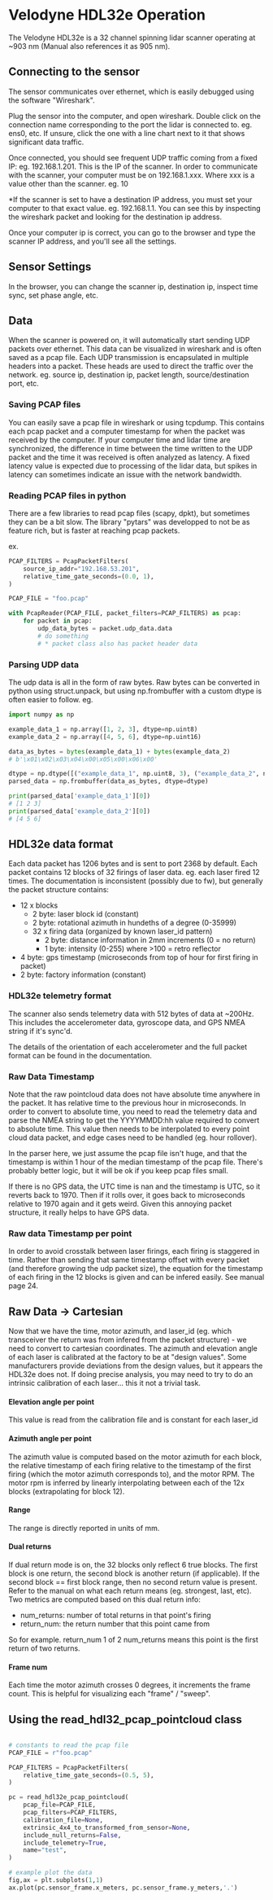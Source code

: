 # Velodyne HDL32e Operation
The Velodyne HDL32e is a 32 channel spinning lidar scanner operating at ~903 nm (Manual also references it as 905 nm). 

## Connecting to the sensor
The sensor communicates over ethernet, which is easily debugged using the software "Wireshark".

Plug the sensor into the computer, and open wireshark. Double click on the connection name corresponding to the port the lidar is connected to.  eg. ens0, etc. If unsure, click the one with a line chart next to it that shows significant data traffic. 

Once connected, you should see frequent UDP traffic coming from a fixed IP: eg. 192.168.1.201. This is the IP of the scanner.  In order to communicate with the scanner, your computer must be on 192.168.1.xxx.  Where xxx is a value other than the scanner. eg. 10

*If the scanner is set to have a destination IP address, you must set your computer to that exact value. eg. 192.168.1.1.  You can see this by inspecting the wireshark packet and looking for the destination ip address.

Once your computer ip is correct, you can go to the browser and type the scanner IP address, and you'll see all the settings.

## Sensor Settings
In the browser, you can change the scanner ip, destination ip, inspect time sync, set phase angle, etc.

## Data
When the scanner is powered on, it will automatically start sending UDP packets over ethernet.  This data can be visualized in wireshark and is often saved as a pcap file. Each UDP transmission is encapsulated in multiple headers into a packet. These heads are used to direct the traffic over the network. eg. source ip, destination ip, packet length, source/destination port, etc. 

### Saving PCAP files
You can easily save a pcap file in wireshark or using tcpdump.  This contains each pcap packet and a computer timestamp for when the packet was received by the computer.  If your computer time and lidar time are synchronized, the difference in time between the time written to the UDP packet and the time it was received is often analyzed as latency.  A fixed latency value is expected due to processing of the lidar data, but spikes in latency can sometimes indicate an issue with the network bandwidth.

### Reading PCAP files in python
There are a few libraries to read pcap files (scapy, dpkt), but sometimes they can be a bit slow. The library "pytars" was developped to not be as feature rich, but is faster at reaching pcap packets.

ex.
```python 
PCAP_FILTERS = PcapPacketFilters(
    source_ip_addr="192.168.53.201",
    relative_time_gate_seconds=(0.0, 1),
)

PCAP_FILE = "foo.pcap"

with PcapReader(PCAP_FILE, packet_filters=PCAP_FILTERS) as pcap:
    for packet in pcap:
        udp_data_bytes = packet.udp_data.data
        # do something
        # * packet class also has packet header data
```

### Parsing UDP data
The udp data is all in the form of raw bytes. Raw bytes can be converted in python using struct.unpack, but using np.frombuffer with a custom dtype is often easier to follow.  eg.

```python
import numpy as np

example_data_1 = np.array([1, 2, 3], dtype=np.uint8)
example_data_2 = np.array([4, 5, 6], dtype=np.uint16)

data_as_bytes = bytes(example_data_1) + bytes(example_data_2)
# b'\x01\x02\x03\x04\x00\x05\x00\x06\x00'

dtype = np.dtype([("example_data_1", np.uint8, 3), ("example_data_2", np.uint16, 3)])
parsed_data = np.frombuffer(data_as_bytes, dtype=dtype)

print(parsed_data['example_data_1'][0])
# [1 2 3]
print(parsed_data['example_data_2'][0])
# [4 5 6]
```

## HDL32e data format
Each data packet has 1206 bytes and is sent to port 2368 by default. Each packet contains 12 blocks of 32 firings of laser data. eg. each laser fired 12 times. The documentation is inconsistent (possibly due to fw), but generally the packet structure contains:

- 12 x blocks
    - 2 byte: laser block id (constant)
    - 2 byte: rotational azimuth in hundeths of a degree (0-35999)
    - 32 x firing data (organized by known laser_id pattern)
        - 2 byte: distance information in 2mm increments (0 = no return)
        - 1 byte: intensity (0-255) where >100 = retro reflector
- 4 byte: gps timestamp (microseconds from top of hour for first firing in packet)
- 2 byte: factory information (constant)

### HDL32e telemetry format
The scanner also sends telemetry data with 512 bytes of data at ~200Hz. This includes the accelerometer data, gyroscope data, and GPS NMEA string if it's sync'd.

The details of the orientation of each accelerometer and the full packet format can be found in the documentation.

### Raw Data Timestamp 
Note that the raw pointcloud data does not have absolute time anywhere in the packet. It has relative time to the previous hour in microseconds.  In order to convert to absolute time, you need to read the telemetry data and parse the NMEA string to get the YYYYMMDD:hh value required to convert to absolute time.  This value then needs to be interpolated to every point cloud data packet, and edge cases need to be handled (eg. hour rollover).  

In the parser here, we just assume the pcap file isn't huge, and that the timestamp is within 1 hour of the median timestamp of the pcap file. There's probably better logic, but it will be ok if you keep pcap files small.

If there is no GPS data, the UTC time is nan and the timestamp is UTC, so it reverts back to 1970.  Then if it rolls over, it goes back to microseconds relative to 1970 again and it gets weird. Given this annoying packet structure, it really helps to have GPS data.

### Raw data Timestamp per point
In order to avoid crosstalk between laser firings, each firing is staggered in time. Rather than sending that same timestamp offset with every packet (and therefore growing the udp packet size), the equation for the timestamp of each firing in the 12 blocks is given and can be infered easily. See manual page 24.

## Raw Data -> Cartesian
Now that we have the time, motor azimuth, and laser_id (eg. which transceiver the return was from infered from the packet structure) - we need to convert to cartesian coordinates.  The azimuth and elevation angle of each laser is calibrated at the factory to be at "design values".  Some manufacturers provide deviations from the design values, but it appears the HDL32e does not. If doing precise analysis, you may need to try to do an intrinsic calibration of each laser... this it not a trivial task.

#### Elevation angle per point
This value is read from the calibration file and is constant for each laser_id

#### Azimuth angle per point 
The azimuth value is computed based on the motor azimuth for each block, the relative timestamp of each firing relative to the timestamp of the first firing (which the motor azimuth corresponds to), and the motor RPM.  The motor rpm is inferred by linearly interpolating between each of the 12x blocks (extrapolating for block 12).

#### Range 
The range is directly reported in units of mm.

#### Dual returns
If dual return mode is on, the 32 blocks only reflect 6 true blocks. The first block is one return, the second block is another return (if applicable).  If the second block == first block range, then no second return value is present.  Refer to the manual on what each return means (eg. strongest, last, etc).  Two metrics are computed based on this dual return info:
- num_returns: number of total returns in that point's firing
- return_num: the return number that this point came from

So for example. return_num 1 of 2 num_returns means this point is the first return of two returns.

#### Frame num
Each time the motor azimuth crosses 0 degrees, it increments the frame count. This is helpful for visualizing each "frame" / "sweep".  

## Using the read_hdl32_pcap_pointcloud class

```python 

# constants to read the pcap file
PCAP_FILE = r"foo.pcap"

PCAP_FILTERS = PcapPacketFilters(
    relative_time_gate_seconds=(0.5, 5),
)

pc = read_hdl32e_pcap_pointcloud(
    pcap_file=PCAP_FILE,
    pcap_filters=PCAP_FILTERS,
    calibration_file=None,
    extrinsic_4x4_to_transformed_from_sensor=None,
    include_null_returns=False,
    include_telemetry=True,
    name="test",
)

# example plot the data
fig,ax = plt.subplots(1,1)
ax.plot(pc.sensor_frame.x_meters, pc.sensor_frame.y_meters,'.')

```
